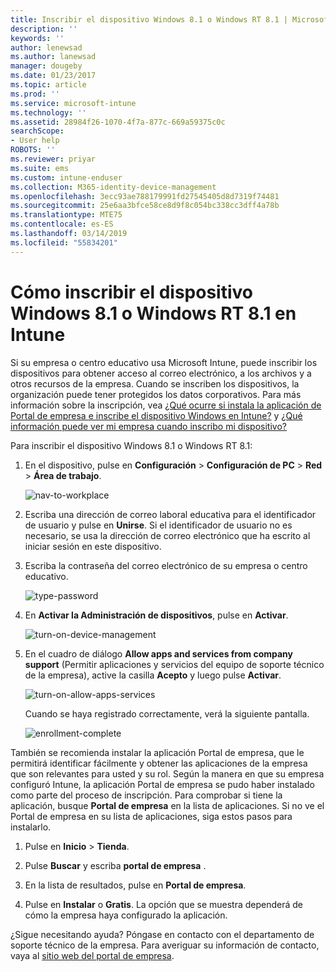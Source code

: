 ```yaml
---
title: Inscribir el dispositivo Windows 8.1 o Windows RT 8.1 | Microsoft Docs
description: ''
keywords: ''
author: lenewsad
ms.author: lanewsad
manager: dougeby
ms.date: 01/23/2017
ms.topic: article
ms.prod: ''
ms.service: microsoft-intune
ms.technology: ''
ms.assetid: 28984f26-1070-4f7a-877c-669a59375c0c
searchScope:
- User help
ROBOTS: ''
ms.reviewer: priyar
ms.suite: ems
ms.custom: intune-enduser
ms.collection: M365-identity-device-management
ms.openlocfilehash: 3ecc93ae788179991fd27545405d8d7319f74481
ms.sourcegitcommit: 25e6aa3bfce58ce8d9f8c054bc338cc3dff4a78b
ms.translationtype: MTE75
ms.contentlocale: es-ES
ms.lasthandoff: 03/14/2019
ms.locfileid: "55834201"
---
```

# <a name="how-to-enroll-your-windows-81-or-windows-rt-81-device-in-intune"></a>Cómo inscribir el dispositivo Windows 8.1 o Windows RT 8.1 en Intune  

Si su empresa o centro educativo usa Microsoft Intune, puede inscribir los dispositivos para obtener acceso al correo electrónico, a los archivos y a otros recursos de la empresa. Cuando se inscriben los dispositivos, la organización puede tener protegidos los datos corporativos. Para más información sobre la inscripción, vea [¿Qué ocurre si instala la aplicación de Portal de empresa e inscribe el dispositivo Windows en Intune?](what-happens-if-you-install-the-company-portal-app-and-enroll-your-device-in-intune-windows.md) y [¿Qué información puede ver mi empresa cuando inscribo mi dispositivo?](what-info-can-your-company-see-when-you-enroll-your-device-in-intune.md)  


Para inscribir el dispositivo Windows 8.1 o Windows RT 8.1:  

1.  En el dispositivo, pulse en **Configuración** &gt; **Configuración de PC** &gt; **Red** &gt; **Área de trabajo**.  

    ![nav-to-workplace](./media/W81-1-workplacejoin.png)  

2.  Escriba una dirección de correo laboral educativa para el identificador de usuario y pulse en **Unirse**. Si el identificador de usuario no es necesario, se usa la dirección de correo electrónico que ha escrito al iniciar sesión en este dispositivo.  

3.  Escriba la contraseña del correo electrónico de su empresa o centro educativo.  


    ![type-password](./media/W81-2-workplacesettings_signin.png)  

4.  En **Activar la Administración de dispositivos**, pulse en **Activar**.  


    ![turn-on-device-management](./media/W81-3-dev-mgt-turn-on.png)  

5.  En el cuadro de diálogo **Allow apps and services from company support** (Permitir aplicaciones y servicios del equipo de soporte técnico de la empresa), active la casilla **Acepto** y luego pulse **Activar**.  


    ![turn-on-allow-apps-services](./media/W81-4-agree-allow-apps-services.png)  

    Cuando se haya registrado correctamente, verá la siguiente pantalla.  


    ![enrollment-complete](./media/W81-5-enrolled-done.png)

También se recomienda instalar la aplicación Portal de empresa, que le permitirá identificar fácilmente y obtener las aplicaciones de la empresa que son relevantes para usted y su rol. Según la manera en que su empresa configuró Intune, la aplicación Portal de empresa se pudo haber instalado como parte del proceso de inscripción. Para comprobar si tiene la aplicación, busque **Portal de empresa** en la lista de aplicaciones. Si no ve el Portal de empresa en su lista de aplicaciones, siga estos pasos para instalarlo.

1.  Pulse en **Inicio** &gt; **Tienda**.  

2.  Pulse **Buscar** y escriba **portal de empresa** .  

3.  En la lista de resultados, pulse en **Portal de empresa**.  

4.  Pulse en **Instalar** o **Gratis**. La opción que se muestra dependerá de cómo la empresa haya configurado la aplicación.  

¿Sigue necesitando ayuda? Póngase en contacto con el departamento de soporte técnico de la empresa. Para averiguar su información de contacto, vaya al [sitio web del portal de empresa](https://go.microsoft.com/fwlink/?linkid=2010980).  
